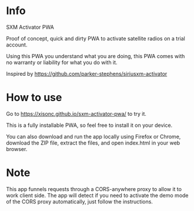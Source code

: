 # Info

SXM Activator PWA

Proof of concept, quick and dirty PWA to activate satellite radios on a trial account.

Using this PWA you understand what you are doing, this PWA comes with no warranty or liability for what you do with it.

Inspired by https://github.com/parker-stephens/siriusxm-activator

# How to use

Go to https://xisonc.github.io/sxm-activator-pwa/ to try it.

This is a fully installable PWA, so feel free to install it on your device.

You can also download and run the app locally using Firefox or Chrome, download the ZIP file, extract the files, and open index.html in your web browser.

# Note

This app funnels requests through a CORS-anywhere proxy to allow it to work client side. The app will detect if you need to activate the demo mode of the CORS proxy automatically, just follow the instructions.
